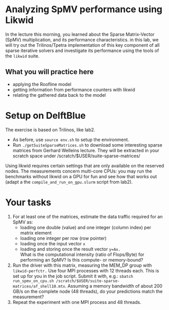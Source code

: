 # Analyzing SpMV performance using Likwid

In the lecture this morning, you learned about the Sparse Matrix-Vector (SpMV) multiplication, and its
performance characteristics. in this lab, we will try out the Trilinos/Tpetra implementation of this key component
of all sparse iterative solvers and investigate its performance using the tools of the ``likwid`` suite.

## What you will practice here

- applying the Roofline model
- getting information from performance counters with likwid
- relating the gathered data back to the model

# Setup on DelftBlue

The exercise is based on Trilinos, like lab2.
- As before, use ``source env.sh`` to setup the environment.
- Run ``./getSuiteSparseMatrices.sh`` to download some interesting sparse matrices from Gerhard Welleins lecture.
They will be extracted in your scratch space under /scratch/$USER/suite-sparse-matrices/

Using likwid requires certain settings that are only available on the reserved nodes. The measurements
concern multi-core CPUs: you may run the benchmarks without likwid on a GPU for fun and see how that works out
(adapt a the ``compile_and_run_on_gpu.slurm`` script from lab2).

# Your tasks

1. For at least one of the matrices, estimate the data traffic required for an SpMV as:
    - loading one double (value) and one integer (column index) per matrix element
    - loading one integer per row (row pointer)
    - loading once the input vector `x`
    - loading and storing once the result vector `y=Ax.`  
    What is the computational intensity (ratio of Flops/Byte) for performing an SpMV? Is this compute- or memory-bound?
1. Run the driver with this matrix, measuring the MEM_DP group with ``likwid-perfctr.``
   Use four MPI processes with 12 threads each.
   This is set up for you in the job script. Submit it with, e.g.: ``sbatch run_spmv_on_cpu.sh /scratch/$USER/suite-sparse-matrices/af_shell10.mtx``.
   Assuming a memory bandwidth of about 200 GB/s on the complete node (48 threads), do your predictions match the measurement?
2. Repeat the experiment with one MPI process and 48 threads.
